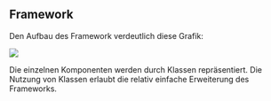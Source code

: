 ## Framework

Den Aufbau des Framework verdeutlich diese Grafik:

![](/img/AufbauFramework.png)

Die einzelnen Komponenten werden durch Klassen repräsentiert. Die Nutzung von Klassen erlaubt die relativ einfache Erweiterung des Frameworks.